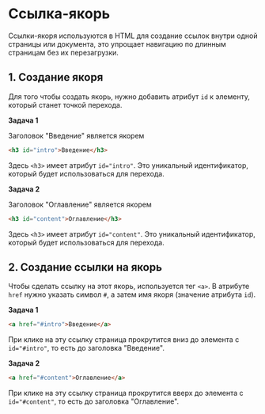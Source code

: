# Ссылка-якорь

Ссылки-якоря используются в HTML для создание ссылок внутри одной страницы или документа, это упрощает навигацию по длинным страницам без их перезагрузки.

## 1. Создание якоря
Для того чтобы создать якорь, нужно добавить атрибут `id` к элементу, который станет точкой перехода. 

**Задача 1**

Заголовок "Введение" является якорем

```html
<h3 id="intro">Введение</h3>
```

Здесь `<h3>` имеет атрибут `id="intro"`. Это уникальный идентификатор, который будет использоваться для перехода.

**Задача 2**

Заголовок "Оглавление" является якорем

```html
<h3 id="content">Оглавление</h3>
```

Здесь `<h3>` имеет атрибут `id="content"`. Это уникальный идентификатор, который будет использоваться для перехода.

## 2. Создание ссылки на якорь
Чтобы сделать ссылку на этот якорь, используется тег `<a>`. В атрибуте `href` нужно указать символ `#`, а затем имя якоря (значение атрибута `id`).

**Задача 1**

```html
<a href="#intro">Введение</a>
```

При клике на эту ссылку страница прокрутится вниз до элемента с `id="#intro"`, то есть до заголовка "Введение".

**Задача 2**

```html
<a href="#content">Оглавление</a>
```

При клике на эту ссылку страница прокрутится вверх до элемента с `id="#content"`, то есть до заголовка "Оглавление".